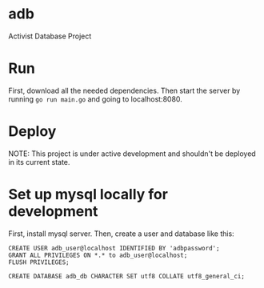 # adb
Activist Database Project

# Run

First, download all the needed dependencies. Then start the server by running `go run main.go` and going to localhost:8080.

# Deploy

NOTE: This project is under active development and shouldn't be deployed in its current state.

# Set up mysql locally for development

First, install mysql server. Then, create a user and database like this:

```
CREATE USER adb_user@localhost IDENTIFIED BY 'adbpassword';
GRANT ALL PRIVILEGES ON *.* to adb_user@localhost;
FLUSH PRIVILEGES;

CREATE DATABASE adb_db CHARACTER SET utf8 COLLATE utf8_general_ci;
```
